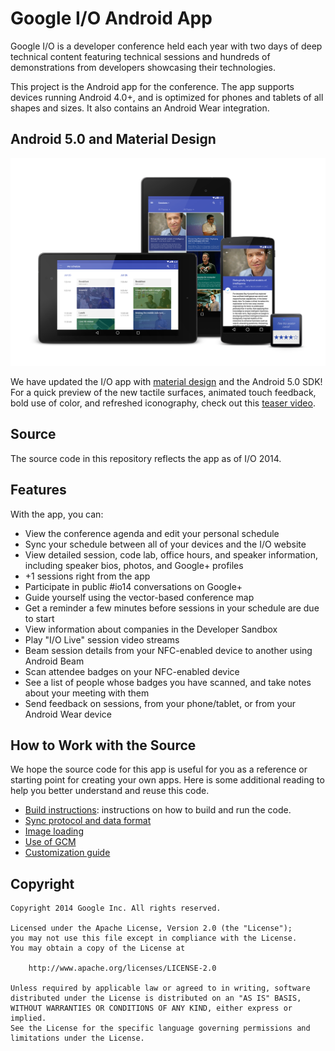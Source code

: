 Google I/O Android App
======================

Google I/O is a developer conference held each year with two days of deep
technical content featuring technical sessions and hundreds of demonstrations
from developers showcasing their technologies.

This project is the Android app for the conference. The app supports devices
running Android 4.0+, and is optimized for phones and tablets of all shapes
and sizes. It also contains an Android Wear integration.

<h2>Android 5.0 and Material Design</h2>

![Screenshot](art/hero.png)

We have updated the I/O app with [material design](http://www.google.com/design/spec) and the Android 5.0 SDK! For a quick preview of the new tactile surfaces, animated touch feedback, bold use of color, and refreshed iconography, check out this [teaser video](https://www.youtube.com/watch?v=mCgteBXYxQc).

<h2>Source</h2>

The source code in this repository reflects the app as of I/O 2014.

<h2>Features</h2>

With the app, you can:

- View the conference agenda and edit your personal schedule
- Sync your schedule between all of your devices and the I/O website
- View detailed session, code lab, office hours, and speaker information,
  including speaker bios, photos, and Google+ profiles
- +1 sessions right from the app
- Participate in public #io14 conversations on Google+
- Guide yourself using the vector-based conference map
- Get a reminder a few minutes before sessions in your schedule are due to
  start
- View information about companies in the Developer Sandbox
- Play "I/O Live" session video streams
- Beam session details from your NFC-enabled device to another using Android Beam
- Scan attendee badges on your NFC-enabled device
- See a list of people whose badges you have scanned, and take notes about your meeting with them
- Send feedback on sessions, from your phone/tablet, or from your Android Wear device

<h2>How to Work with the Source</h2>

We hope the source code for this app is useful for you as a reference or starting point for creating your own apps. Here is some additional reading to help you better understand and reuse this code.

  * [Build instructions](doc/BUILDING.md): instructions on how to build and run the code.
  * [Sync protocol and data format](doc/SYNC.md)
  * [Image loading](doc/IMAGES.md)
  * [Use of GCM](doc/GCM.md)
  * [Customization guide](doc/CUSTOM.md)

<h2>Copyright</h2>

    Copyright 2014 Google Inc. All rights reserved.

    Licensed under the Apache License, Version 2.0 (the "License");
    you may not use this file except in compliance with the License.
    You may obtain a copy of the License at

        http://www.apache.org/licenses/LICENSE-2.0

    Unless required by applicable law or agreed to in writing, software
    distributed under the License is distributed on an "AS IS" BASIS,
    WITHOUT WARRANTIES OR CONDITIONS OF ANY KIND, either express or implied.
    See the License for the specific language governing permissions and
    limitations under the License.
